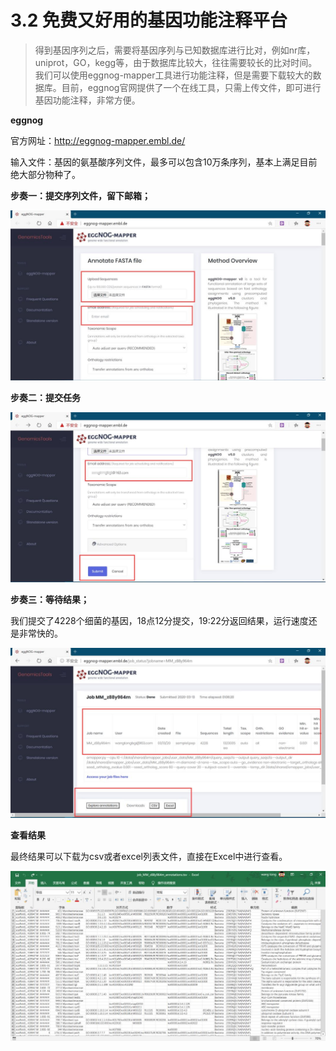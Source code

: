# 3.2 免费又好用的基因功能注释平台

>得到基因序列之后，需要将基因序列与已知数据库进行比对，例如nr库，uniprot，GO，kegg等，由于数据库比较大，往往需要较长的比对时间。我们可以使用eggnog-mapper工具进行功能注释，但是需要下载较大的数据库。目前，eggnog官网提供了一个在线工具，只需上传文件，即可进行基因功能注释，非常方便。


**eggnog**

官方网址：http://eggnog-mapper.embl.de/

输入文件：基因的氨基酸序列文件，最多可以包含10万条序列，基本上满足目前绝大部分物种了。



**步奏一：提交序列文件，留下邮箱；**



![图片](./wb2.assets/640.jpeg)



**步奏二：提交任务**



![图片](./wb2.assets/640-1708992660865-1.jpeg)



**步奏三：等待结果；**

我们提交了4228个细菌的基因，18点12分提交，19:22分返回结果，运行速度还是非常快的。



![图片](./wb2.assets/640-1708992660865-2.jpeg)



**查看结果**

最终结果可以下载为csv或者excel列表文件，直接在Excel中进行查看。

![图片](./wb2.assets/640-1708992660865-3.jpeg)